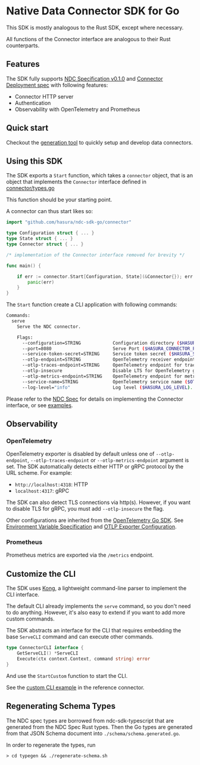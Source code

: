 # Native Data Connector SDK for Go

This SDK is mostly analogous to the Rust SDK, except where necessary.

All functions of the Connector interface are analogous to their Rust counterparts.

## Features

The SDK fully supports [NDC Specification v0.1.0](https://github.com/hasura/ndc-spec/tree/v0.1.0) and [Connector Deployment spec](https://github.com/hasura/ndc-hub/blob/main/rfcs/0000-deployment.md) with following features:

- Connector HTTP server
- Authentication
- Observability with OpenTelemetry and Prometheus

## Quick start

Checkout the [generation tool](cmd/ndc-go-sdk) to quickly setup and develop data connectors.

## Using this SDK

The SDK exports a `Start` function, which takes a `connector` object, that is an object that implements the `Connector` interface defined in [connector/types.go](connector/types.go)

This function should be your starting point.

A connector can thus start likes so:

```go
import "github.com/hasura/ndc-sdk-go/connector"

type Configuration struct { ... }
type State struct { ... }
type Connector struct { ... }

/* implementation of the Connector interface removed for brevity */

func main() {

	if err := connector.Start[Configuration, State](&Connector{}); err != nil {
		panic(err)
	}
}
```

The `Start` function create a CLI application with following commands:

```sh
Commands:
  serve
    Serve the NDC connector.

    Flags:
      --configuration=STRING            Configuration directory ($HASURA_CONFIGURATION_DIRECTORY).
      --port=8080                       Serve Port ($HASURA_CONNECTOR_PORT).
      --service-token-secret=STRING     Service token secret ($HASURA_SERVICE_TOKEN_SECRET).
      --otlp-endpoint=STRING            OpenTelemetry receiver endpoint that is set as default for all types ($OTEL_EXPORTER_OTLP_ENDPOINT).
      --otlp-traces-endpoint=STRING     OpenTelemetry endpoint for traces ($OTEL_EXPORTER_OTLP_TRACES_ENDPOINT).
      --otlp-insecure                   Disable LTS for OpenTelemetry gRPC exporters ($OTEL_EXPORTER_OTLP_INSECURE).
      --otlp-metrics-endpoint=STRING    OpenTelemetry endpoint for metrics ($OTEL_EXPORTER_OTLP_METRICS_ENDPOINT).
      --service-name=STRING             OpenTelemetry service name ($OTEL_SERVICE_NAME).
      --log-level="info"                Log level ($HASURA_LOG_LEVEL).
```

Please refer to the [NDC Spec](https://hasura.github.io/ndc-spec/) for details on implementing the Connector interface, or see [examples](./example).

## Observability

### OpenTelemetry

OpenTelemetry exporter is disabled by default unless one of `--otlp-endpoint`, `--otlp-traces-endpoint` or `--otlp-metrics-endpoint` argument is set. The SDK automatically detects either HTTP or gRPC protocol by the URL scheme. For example:

- `http://localhost:4318`: HTTP
- `localhost:4317`: gRPC

The SDK can also detect TLS connections via http(s). However, if you want to disable TLS for gRPC, you must add `--otlp-insecure` the flag.

Other configurations are inherited from the [OpenTelemetry Go SDK](https://github.com/open-telemetry/opentelemetry-go). See [Environment Variable Specification](https://opentelemetry.io/docs/specs/otel/configuration/sdk-environment-variables/) and [OTLP Exporter Configuration](https://opentelemetry.io/docs/languages/sdk-configuration/otlp-exporter/).

### Prometheus

Prometheus metrics are exported via the `/metrics` endpoint.

## Customize the CLI

The SDK uses [Kong](https://github.com/alecthomas/kong), a lightweight command-line parser to implement the CLI interface.

The default CLI already implements the `serve` command, so you don't need to do anything. However, it's also easy to extend if you want to add more custom commands.

The SDK abstracts an interface for the CLI that requires embedding the base `ServeCLI` command and can execute other commands.

```go
type ConnectorCLI interface {
	GetServeCLI() *ServeCLI
	Execute(ctx context.Context, command string) error
}
```

And use the `StartCustom` function to start the CLI.

See the [custom CLI example](./example/reference/main.go) in the reference connector.

## Regenerating Schema Types

The NDC spec types are borrowed from ndc-sdk-typescript that are generated from the NDC Spec Rust types.
Then the Go types are generated from that JSON Schema document into `./schema/schema.generated.go`.

In order to regenerate the types, run

```
> cd typegen && ./regenerate-schema.sh
```
